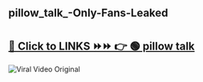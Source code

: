 
 ## pillow_talk_-Only-Fans-Leaked

# <h2><a href="https://clipsfans.com/pillow_talk_&ref=git">🔗 Click to LINKS ⏩⏩ 👉 🟢 pillow talk  </a></h2>

<a href="https://clipsfans.com/pillow_talk_&ref=git" rel="nofollow" data-target="animated-image.originalLink"><img src="https://i.ibb.co.com/xMMVF88/686577567.gif" alt="Viral Video Original" style="max-width: 100%; display: inline-block;" data-target="animated-image.originalImage"></a>
